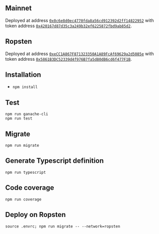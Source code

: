 ## Mainnet

Deployed at address [`0x0c6e8d0ec4770fda8a56cd912392d2ff14822952`](https://etherscan.io/address/0x0c6e8d0ec4770fda8a56cd912392d2ff14822952) with token address [`0x420167d87d35c3a249b32ef6225872fbd9ab85d2`](https://etherscan.io/token/0x420167d87d35c3a249b32ef6225872fbd9ab85d2).

## Ropsten

Deployed at address [`0xeCC1A867F871323350A1A89FcAf69629a2d5085e`](https://ropsten.etherscan.io/address/0xeCC1A867F871323350A1A89FcAf69629a2d5085e) with token address [`0x5861B3DC52339d4f976B7fa5d80dB6cd6f477F1B`](https://ropsten.etherscan.io/token/0x5861b3dc52339d4f976b7fa5d80db6cd6f477f1b).

## Installation

- `npm install`

## Test

```
npm run ganache-cli
npm run test
```

## Migrate

```
npm run migrate
```

## Generate Typescript definition

```
npm run typescript
```

## Code coverage

```
npm run coverage
```

## Deploy on Ropsten

```
source .envrc; npm run migrate -- --network=ropsten
```